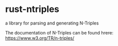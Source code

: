 # rust-ntriples
a library for parsing and generating N-Triples


The documentation of N-Triples can be found hrere: https://www.w3.org/TR/n-triples/
